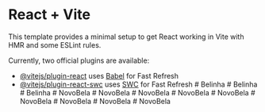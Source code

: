 # React + Vite

This template provides a minimal setup to get React working in Vite with HMR and some ESLint rules.

Currently, two official plugins are available:

- [@vitejs/plugin-react](https://github.com/vitejs/vite-plugin-react/blob/main/packages/plugin-react/README.md) uses [Babel](https://babeljs.io/) for Fast Refresh
- [@vitejs/plugin-react-swc](https://github.com/vitejs/vite-plugin-react-swc) uses [SWC](https://swc.rs/) for Fast Refresh
#   B e l i n h a  
 #   B e l i n h a  
 #   B e l i n h a  
 #   N o v o B e l a  
 #   N o v o B e l a  
 #   N o v o B e l a  
 #   N o v o B e l a  
 #   N o v o B e l a  
 #   N o v o B e l a  
 #   N o v o B e l a  
 #   N o v o B e l a  
 #   N o v o B e l a  
 